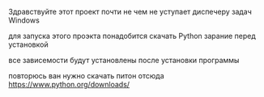 Здравствуйте этот проект почти не чем не уступает диспечеру задач Windows

для запуска этого проэкта понадобится скачать Python зарание перед установкой

все зависемости будут установлены после установки программы

повторюсь ван нужно скачать питон отсюда https://www.python.org/downloads/
